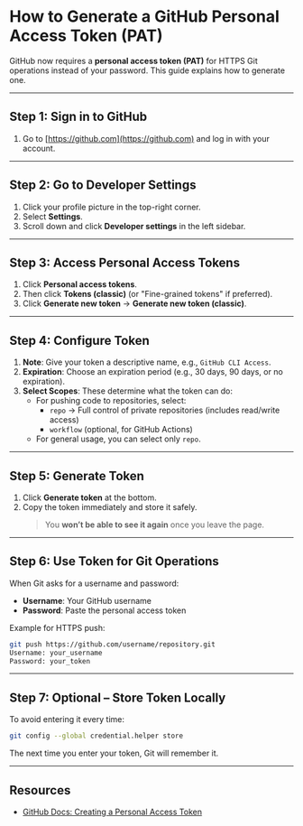 
# How to Generate a GitHub Personal Access Token (PAT)

GitHub now requires a **personal access token (PAT)** for HTTPS Git operations instead of your password. This guide explains how to generate one.

---

## Step 1: Sign in to GitHub

1. Go to [https://github.com](https://github.com) and log in with your account.

---

## Step 2: Go to Developer Settings

1. Click your profile picture in the top-right corner.
2. Select **Settings**.
3. Scroll down and click **Developer settings** in the left sidebar.

---

## Step 3: Access Personal Access Tokens

1. Click **Personal access tokens**.
2. Then click **Tokens (classic)** (or "Fine-grained tokens" if preferred).
3. Click **Generate new token** → **Generate new token (classic)**.

---

## Step 4: Configure Token

1. **Note**: Give your token a descriptive name, e.g., `GitHub CLI Access`.
2. **Expiration**: Choose an expiration period (e.g., 30 days, 90 days, or no expiration).
3. **Select Scopes**: These determine what the token can do:
   - For pushing code to repositories, select:
     - `repo` → Full control of private repositories (includes read/write access)
     - `workflow` (optional, for GitHub Actions)
   - For general usage, you can select only `repo`.

---

## Step 5: Generate Token

1. Click **Generate token** at the bottom.
2. Copy the token immediately and store it safely.
   > You **won’t be able to see it again** once you leave the page.

---

## Step 6: Use Token for Git Operations

When Git asks for a username and password:

- **Username**: Your GitHub username
- **Password**: Paste the personal access token

Example for HTTPS push:
```bash
git push https://github.com/username/repository.git
Username: your_username
Password: your_token
```

---

## Step 7: Optional – Store Token Locally

To avoid entering it every time:

```bash
git config --global credential.helper store
```

The next time you enter your token, Git will remember it.

---

## Resources

- [GitHub Docs: Creating a Personal Access Token](https://docs.github.com/en/authentication/keeping-your-account-and-data-secure/creating-a-personal-access-token)
